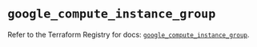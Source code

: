 # `google_compute_instance_group`

Refer to the Terraform Registry for docs: [`google_compute_instance_group`](https://registry.terraform.io/providers/hashicorp/google/5.30.0/docs/resources/compute_instance_group).
